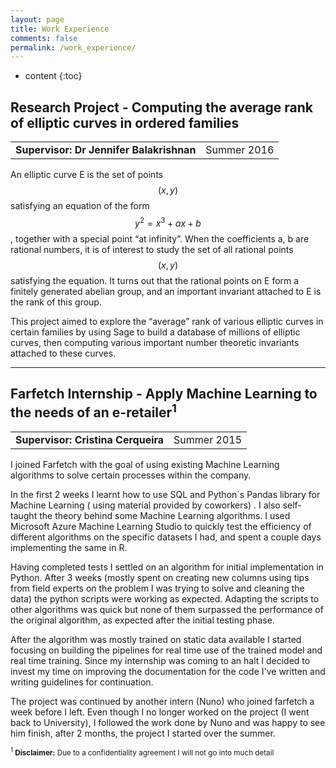 ```yaml
---
layout: page
title: Work Experience
comments: false
permalink: /work_experience/
---
```


* content
{:toc}

## Research Project - Computing the average rank of elliptic curves in ordered families

<table>
  <tr>
  	<td><b>Supervisor: Dr Jennifer Balakrishnan</b></td>
    <td>Summer 2016</td>
  </tr>
</table>

An elliptic curve E is the set of points $$ (x, y) $$ satisfying an equation of the form $$ y^2 = x^3 + ax + b $$, together with a special point “at infinity”. When the coefficients a, b are rational numbers, it is of interest to study the set of all rational points $$ (x, y) $$ satisfying the equation. It turns out that the rational points on E form a finitely generated abelian group, and an important invariant attached to E is the rank of this group.

This project aimed to explore the “average” rank of various elliptic curves in certain families by using Sage to build a database of millions of elliptic curves, then computing various important number theoretic invariants attached to these curves.

---

## Farfetch Internship - Apply Machine Learning to the needs of an e-retailer<sup>1</sup>

<table>
  <tr>
  	<td><b>Supervisor: Cristina Cerqueira</b></td>
    <td>Summer 2015</td>
  </tr>
</table>

I joined Farfetch with the goal of using existing Machine Learning algorithms to solve certain processes within the company.

In the first 2 weeks I learnt how to use SQL and Python´s Pandas library for Machine Learning ( using material provided by coworkers) . I also self-taught the theory behind some Machine Learning algorithms. I used Microsoft Azure Machine Learning Studio to quickly test the efficiency of different algorithms on the specific datasets I had, and spent a couple days implementing the same in R.

Having completed tests I settled on an algorithm for initial implementation in Python. After 3 weeks (mostly spent on creating new columns using tips from field experts on the problem I was trying to solve and cleaning the data) the python scripts were working as expected. Adapting the scripts to other algorithms was quick but none of them surpassed the performance of the original algorithm, as expected after the initial testing phase.

After the algorithm was mostly trained on static data available I started focusing on building the pipelines for real time use of the trained model and real time training. Since my internship was coming to an halt I decided to invest my time on improving the documentation for the code I've written and writing guidelines for continuation.

The project was continued by another intern (Nuno) who joined farfetch a week before I left. Even though I no longer worked on the project (I went back to University), I followed the work done by Nuno and was happy to see him finish, after 2 months, the project I started over the summer.

<sub><sup>1</sup> <b>Disclaimer:</b> Due to a confidentiality agreement I will not go into much detail</sub>